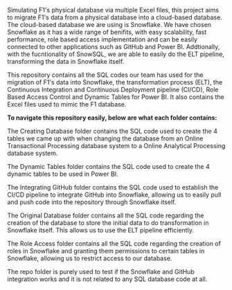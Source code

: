 Simulating F1's physical database via multiple Excel files, this project aims to migrate F1's data from a physical database into a cloud-based database. The cloud-based database we are using is Snowflake. We have chosen Snowflake as it has a wide range of benifits, with easy scalability, fast performance, role based access implementation and can be easily connected to other applications such as GitHub and Power BI. Addtionally, with the fucntionality of SnowSQL, we are able to easily do the ELT pipeline, transforming the data in Snowflake itself.

This repository contains all the SQL codes our team has used for the migration of F1's data into Snowflake, the transformation process (ELT), the Continuous Integration and Continuous Deployment pipeline (CI/CD), Role Based Access Control and Dynamic Tables for Power BI. It also contains the Excel files used to mimic the F1 database.

**To navigate this repository easily, below are what each folder contains:**

The Creating Database folder contains the SQL code used to create the 4 tables we came up with when changing the database from an Online Transactional Processing database system to a Online Analytical Processing database system.

The Dynamic Tables folder contains the SQL code used to create the 4 dynamic tables to be used in Power BI.

The Integrating GitHub folder contains the SQL code used to establish the CI/CD pipeline to integrate GitHub into Snowflake, allowing us to easily pull and push code into the repository through Snowflake itself.

The Original Database folder contains all the SQL code regarding the creation of the database to store the initial data to do transformation in Snowflake itself. This allows us to use the ELT pipeline efficiently.

The Role Access folder contains all the SQL code regarding the creation of roles in Snowflake and granting them permissions to certain tables in Snowflake, allowing us to restrict access to our database. 

The repo folder is purely used to test if the Snowflake and GitHub integration works and it is not related to any SQL database code at all.

